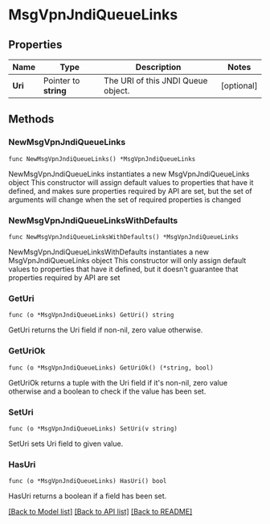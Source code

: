# MsgVpnJndiQueueLinks

## Properties

Name | Type | Description | Notes
------------ | ------------- | ------------- | -------------
**Uri** | Pointer to **string** | The URI of this JNDI Queue object. | [optional] 

## Methods

### NewMsgVpnJndiQueueLinks

`func NewMsgVpnJndiQueueLinks() *MsgVpnJndiQueueLinks`

NewMsgVpnJndiQueueLinks instantiates a new MsgVpnJndiQueueLinks object
This constructor will assign default values to properties that have it defined,
and makes sure properties required by API are set, but the set of arguments
will change when the set of required properties is changed

### NewMsgVpnJndiQueueLinksWithDefaults

`func NewMsgVpnJndiQueueLinksWithDefaults() *MsgVpnJndiQueueLinks`

NewMsgVpnJndiQueueLinksWithDefaults instantiates a new MsgVpnJndiQueueLinks object
This constructor will only assign default values to properties that have it defined,
but it doesn't guarantee that properties required by API are set

### GetUri

`func (o *MsgVpnJndiQueueLinks) GetUri() string`

GetUri returns the Uri field if non-nil, zero value otherwise.

### GetUriOk

`func (o *MsgVpnJndiQueueLinks) GetUriOk() (*string, bool)`

GetUriOk returns a tuple with the Uri field if it's non-nil, zero value otherwise
and a boolean to check if the value has been set.

### SetUri

`func (o *MsgVpnJndiQueueLinks) SetUri(v string)`

SetUri sets Uri field to given value.

### HasUri

`func (o *MsgVpnJndiQueueLinks) HasUri() bool`

HasUri returns a boolean if a field has been set.


[[Back to Model list]](../README.md#documentation-for-models) [[Back to API list]](../README.md#documentation-for-api-endpoints) [[Back to README]](../README.md)


